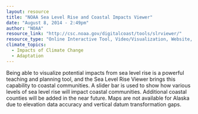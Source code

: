 ```yaml
---
layout: resource
title: "NOAA Sea Level Rise and Coastal Impacts Viewer"
date: "August 8, 2014 - 2:49pm"
author: "NOAA"
resource_link: "http://csc.noaa.gov/digitalcoast/tools/slrviewer/"
resource_type: "Online Interactive Tool, Video/Visualization, Website, Data"
climate_topics:
  - Impacts of Climate Change
  - Adaptation
---
```


Being able to visualize potential impacts from sea level rise is a powerful teaching and planning tool, and the Sea Level Rise Viewer brings this capability to coastal communities. A slider bar is used to show how various levels of sea level rise will impact coastal communities. Additional coastal counties will be added in the near future. Maps are not available for Alaska due to elevation data accuracy and vertical datum transformation gaps.